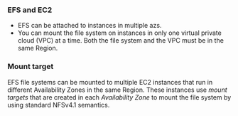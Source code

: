 ### EFS and EC2

- EFS can be attached to instances in multiple azs.
- You can mount the file system on instances in only one virtual private cloud (VPC) at a time. Both the file system and the VPC must be in the same Region.

### Mount target
EFS file systems can be mounted to multiple EC2 instances that run in different Availability Zones in the same Region. These instances use _mount targets_ that are created in each _Availability Zone_ to mount the file system by using standard NFSv4.1 semantics.

